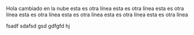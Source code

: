 Hola
cambiado en la nube
esta es otra línea
esta es otra línea
esta es otra línea
esta es otra línea
esta es otra línea
esta es otra línea
esta es otra línea

fsadf
sdafsd
gsd
gdfgfd
hj
